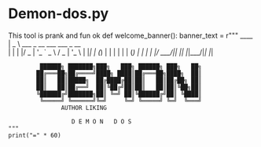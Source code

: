 # Demon-dos.py
This tool is prank and fun ok
def welcome_banner():
    banner_text = r"""
         ____                                
        |  _ \  ___  _ __ ___   ___  _ __  
        | | | |/ _ \| '_ ` _ \ / _ \| '_ \ 
        | |_| | (_) | | | | | | (_) | | | |
        |____/ \___/|_| |_| |_|\___/|_| |_|
                                            
             ██████╗ ███████╗███╗   ███╗ ██████╗ ███╗   ██╗
            ██╔═══██╗██╔════╝████╗ ████║██╔═══██╗████╗  ██║
            ██║   ██║█████╗  ██╔████╔██║██║   ██║██╔██╗ ██║
            ██║   ██║██╔══╝  ██║╚██╔╝██║██║   ██║██║╚██╗██║
            ╚██████╔╝███████╗██║ ╚═╝ ██║╚██████╔╝██║ ╚████║
             ╚═════╝ ╚══════╝╚═╝     ╚═╝ ╚═════╝ ╚═╝  ╚═══╝
                   AUTHOR LIKING
                  
                      D E M O N   D O S
    """
    print("=" * 60)
